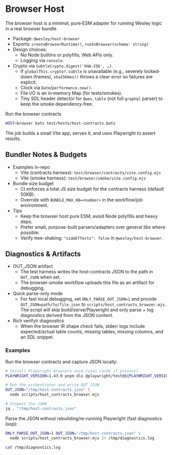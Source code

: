 # Browser Host

The browser host is a minimal, pure‑ESM adapter for running Wesley logic in a real browser bundle.

- Package: `@wesley/host-browser`
- Exports: `createBrowserRuntime()`, `runInBrowser(schema: string)`
- Design choices:
  - No Node builtins or polyfills; Web APIs only.
  - Logging via `console`.
- Crypto via `SubtleCrypto.digest('SHA-256', …)`.
  - If `globalThis.crypto?.subtle` is unavailable (e.g., severely locked-down iframes), `sha256Hex()` throws a clear error so failures are explicit.
  - Clock via `Date`/`performance.now()`.
  - File I/O is an in‑memory Map (for tests/smokes).
  - Tiny SDL header detector for `@wes_table` (not full `graphql` parser) to keep the smoke dependency‑free.

Run the browser contracts

```bash
HOST=browser bats test/hosts/host-contracts.bats
```

The job builds a small Vite app, serves it, and uses Playwright to assert results.

## Bundler Notes & Budgets

- Examples in-repo
  - Vite (contracts harness): `test/browser/contracts/vite.config.mjs`
  - Vite (smoke harness): `test/browser/smoke/vite.config.mjs`
- Bundle size budget
  - CI enforces a total JS size budget for the contracts harness (default 50KB).
  - Override with `BUNDLE_MAX_KB=<number>` in the workflow/job environment.
- Tips
  - Keep the browser host pure ESM; avoid Node polyfills and heavy deps.
  - Prefer small, purpose-built parsers/adapters over general libs where possible.
  - Verify tree-shaking: `"sideEffects": false` in `@wesley/host-browser`.

## Diagnostics & Artifacts

- OUT_JSON artifact
  - The test harness writes the host-contracts JSON to the path in `OUT_JSON` when set.
  - The browser-smoke workflow uploads this file as an artifact for debugging.
- Quick parse-only mode
  - For fast local debugging, set `ONLY_PARSE_OUT_JSON=1` and provide `OUT_JSON=path/to/file.json` to `scripts/host_contracts_browser.mjs`. The script will skip build/serve/Playwright and only parse + log diagnostics derived from the JSON content.
- Rich verifyIr diagnostics
  - When the browser IR shape check fails, stderr logs include expected/actual table counts, missing tables, missing columns, and an SDL snippet.

### Examples

Run the browser contracts and capture JSON locally:

```bash
# Install Playwright browsers once (uses cache if present)
PLAYWRIGHT_VERSION=1.43.0 pnpm dlx @playwright/test@${PLAYWRIGHT_VERSION} install --with-deps chromium

# Run the orchestrator and write OUT_JSON
OUT_JSON="/tmp/host-contracts.json" \
  node scripts/host_contracts_browser.mjs

# Inspect the JSON
jq . "/tmp/host-contracts.json"
```

Parse the JSON without rebuilding/re-running Playwright (fast diagnostics loop):

```bash
ONLY_PARSE_OUT_JSON=1 OUT_JSON="/tmp/host-contracts.json" \
  node scripts/host_contracts_browser.mjs 2> /tmp/diagnostics.log

cat /tmp/diagnostics.log
```
